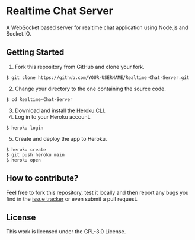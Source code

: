 # Realtime Chat Server

A WebSocket based server for realtime chat application using Node.js and Socket.IO.

## Getting Started

1. Fork this repository from GitHub and clone your fork.
```
$ git clone https://github.com/YOUR-USERNAME/Realtime-Chat-Server.git
```
2. Change your directory to the one containing the source code.
```
$ cd Realtime-Chat-Server
```
3. Download and install the [Heroku CLI](https://devcenter.heroku.com/articles/heroku-command-line).
4. Log in to your Heroku account.
```
$ heroku login
```
5. Create and deploy the app to Heroku.
```
$ heroku create
$ git push heroku main
$ heroku open
```

## How to contribute?

Feel free to fork this repository, test it locally and then report any bugs you find in the [issue tracker](https://github.com/divyanshvinayak/Realtime-Chat-Server/issues) or even submit a pull request.

## License

This work is licensed under the GPL-3.0 License.
